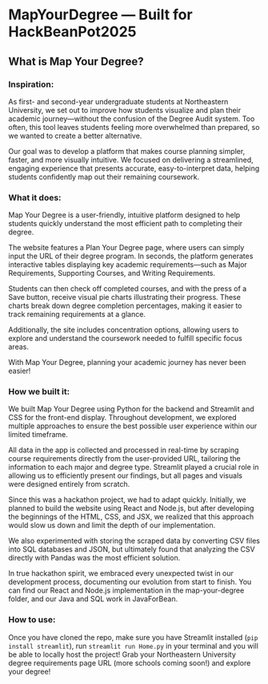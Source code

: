 # MapYourDegree — Built for HackBeanPot2025

## What is Map Your Degree?
### Inspiration:

As first- and second-year undergraduate students at Northeastern University, we set out to improve how students visualize and plan their academic journey—without the confusion of the Degree Audit system. Too often, this tool leaves students feeling more overwhelmed than prepared, so we wanted to create a better alternative.

Our goal was to develop a platform that makes course planning simpler, faster, and more visually intuitive. We focused on delivering a streamlined, engaging experience that presents accurate, easy-to-interpret data, helping students confidently map out their remaining coursework.

### What it does:

Map Your Degree is a user-friendly, intuitive platform designed to help students quickly understand the most efficient path to completing their degree.

The website features a Plan Your Degree page, where users can simply input the URL of their degree program. In seconds, the platform generates interactive tables displaying key academic requirements—such as Major Requirements, Supporting Courses, and Writing Requirements.

Students can then check off completed courses, and with the press of a Save button, receive visual pie charts illustrating their progress. These charts break down degree completion percentages, making it easier to track remaining requirements at a glance.

Additionally, the site includes concentration options, allowing users to explore and understand the coursework needed to fulfill specific focus areas.

With Map Your Degree, planning your academic journey has never been easier!

### How we built it:

We built Map Your Degree using Python for the backend and Streamlit and CSS for the front-end display. Throughout development, we explored multiple approaches to ensure the best possible user experience within our limited timeframe.

All data in the app is collected and processed in real-time by scraping course requirements directly from the user-provided URL, tailoring the information to each major and degree type. Streamlit played a crucial role in allowing us to efficiently present our findings, but all pages and visuals were designed entirely from scratch.

Since this was a hackathon project, we had to adapt quickly. Initially, we planned to build the website using React and Node.js, but after developing the beginnings of the HTML, CSS, and JSX, we realized that this approach would slow us down and limit the depth of our implementation.

We also experimented with storing the scraped data by converting CSV files into SQL databases and JSON, but ultimately found that analyzing the CSV directly with Pandas was the most efficient solution.

In true hackathon spirit, we embraced every unexpected twist in our development process, documenting our evolution from start to finish. You can find our React and Node.js implementation in the map-your-degree folder, and our Java and SQL work in JavaForBean.

### How to use:
Once you have cloned the repo, make sure you have Streamlit installed (`pip install streamlit`), run `streamlit run Home.py` in your terminal and you will be able to locally host the project! Grab your Northeastern University degree requirements page URL (more schools coming soon!) and explore your degree!
